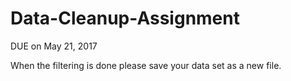 # Data-Cleanup-Assignment
DUE on May 21, 2017

When the filtering is done please save your data set as a new file. 
